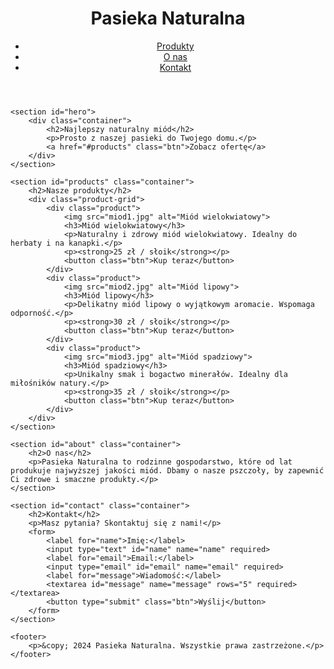<!DOCTYPE html>
<html lang="pl">
<head>
    <meta charset="UTF-8">
    <meta name="viewport" content="width=device-width, initial-scale=1.0">
    <title>Pasieka Naturalna</title>
    <link rel="stylesheet" href="styles.css">
</head>
<body>
    <header>
        <div class="container">
            <h1>Pasieka Naturalna</h1>
            <nav>
                <ul>
                    <li><a href="#products">Produkty</a></li>
                    <li><a href="#about">O nas</a></li>
                    <li><a href="#contact">Kontakt</a></li>
                </ul>
            </nav>
        </div>
    </header>

    <section id="hero">
        <div class="container">
            <h2>Najlepszy naturalny miód</h2>
            <p>Prosto z naszej pasieki do Twojego domu.</p>
            <a href="#products" class="btn">Zobacz ofertę</a>
        </div>
    </section>

    <section id="products" class="container">
        <h2>Nasze produkty</h2>
        <div class="product-grid">
            <div class="product">
                <img src="miod1.jpg" alt="Miód wielokwiatowy">
                <h3>Miód wielokwiatowy</h3>
                <p>Naturalny i zdrowy miód wielokwiatowy. Idealny do herbaty i na kanapki.</p>
                <p><strong>25 zł / słoik</strong></p>
                <button class="btn">Kup teraz</button>
            </div>
            <div class="product">
                <img src="miod2.jpg" alt="Miód lipowy">
                <h3>Miód lipowy</h3>
                <p>Delikatny miód lipowy o wyjątkowym aromacie. Wspomaga odporność.</p>
                <p><strong>30 zł / słoik</strong></p>
                <button class="btn">Kup teraz</button>
            </div>
            <div class="product">
                <img src="miod3.jpg" alt="Miód spadziowy">
                <h3>Miód spadziowy</h3>
                <p>Unikalny smak i bogactwo minerałów. Idealny dla miłośników natury.</p>
                <p><strong>35 zł / słoik</strong></p>
                <button class="btn">Kup teraz</button>
            </div>
        </div>
    </section>

    <section id="about" class="container">
        <h2>O nas</h2>
        <p>Pasieka Naturalna to rodzinne gospodarstwo, które od lat produkuje najwyższej jakości miód. Dbamy o nasze pszczoły, by zapewnić Ci zdrowe i smaczne produkty.</p>
    </section>

    <section id="contact" class="container">
        <h2>Kontakt</h2>
        <p>Masz pytania? Skontaktuj się z nami!</p>
        <form>
            <label for="name">Imię:</label>
            <input type="text" id="name" name="name" required>
            <label for="email">Email:</label>
            <input type="email" id="email" name="email" required>
            <label for="message">Wiadomość:</label>
            <textarea id="message" name="message" rows="5" required></textarea>
            <button type="submit" class="btn">Wyślij</button>
        </form>
    </section>

    <footer>
        <p>&copy; 2024 Pasieka Naturalna. Wszystkie prawa zastrzeżone.</p>
    </footer>
</body>
</html>
